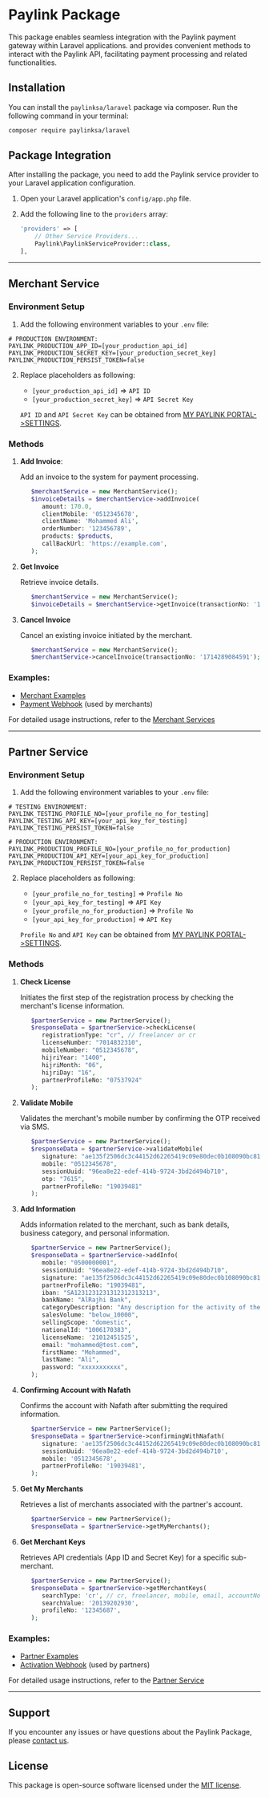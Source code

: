 # Paylink Package

This package enables seamless integration with the Paylink payment gateway within Laravel applications. and provides convenient methods to interact with the Paylink API, facilitating payment processing and related functionalities.

## Installation

You can install the `paylinksa/laravel` package via composer. Run the following command in your terminal:

```bash
composer require paylinksa/laravel
```

## Package Integration

After installing the package, you need to add the Paylink service provider to your Laravel application configuration.

1. Open your Laravel application's `config/app.php` file.

2. Add the following line to the `providers` array:

   ```php
   'providers' => [
       // Other Service Providers...
       Paylink\PaylinkServiceProvider::class,
   ],
   ```

---

## Merchant Service

### Environment Setup

1. Add the following environment variables to your `.env` file:

```dotenv
# PRODUCTION ENVIRONMENT:
PAYLINK_PRODUCTION_APP_ID=[your_production_api_id]
PAYLINK_PRODUCTION_SECRET_KEY=[your_production_secret_key]
PAYLINK_PRODUCTION_PERSIST_TOKEN=false
```

2. Replace placeholders as following:

   - `[your_production_api_id]` => `API ID`
   - `[your_production_secret_key]` => `API Secret Key`

   `API ID` and `API Secret Key` can be obtained from [MY PAYLINK PORTAL->SETTINGS](https://my.paylink.sa/).

### Methods

1. **Add Invoice**:

   Add an invoice to the system for payment processing.

   ```php
      $merchantService = new MerchantService();
      $invoiceDetails = $merchantService->addInvoice(
         amount: 170.0,
         clientMobile: '0512345678',
         clientName: 'Mohammed Ali',
         orderNumber: '123456789',
         products: $products,
         callBackUrl: 'https://example.com',
      );
   ```

2. **Get Invoice**

   Retrieve invoice details.

   ```php
      $merchantService = new MerchantService();
      $invoiceDetails = $merchantService->getInvoice(transactionNo: '1714289084591');
   ```

3. **Cancel Invoice**

   Cancel an existing invoice initiated by the merchant.

   ```php
      $merchantService = new MerchantService();
      $merchantService->cancelInvoice(transactionNo: '1714289084591');
   ```

### Examples:

- [Merchant Examples](Examples/MerchantExamples.php)
- [Payment Webhook](Examples/PaymentWebhook.php) (used by merchants)

For detailed usage instructions, refer to the [Merchant Services](docs/MerchantService.md)

---

## Partner Service

### Environment Setup

1. Add the following environment variables to your `.env` file:

```dotenv
# TESTING ENVIRONMENT:
PAYLINK_TESTING_PROFILE_NO=[your_profile_no_for_testing]
PAYLINK_TESTING_API_KEY=[your_api_key_for_testing]
PAYLINK_TESTING_PERSIST_TOKEN=false

# PRODUCTION ENVIRONMENT:
PAYLINK_PRODUCTION_PROFILE_NO=[your_profile_no_for_production]
PAYLINK_PRODUCTION_API_KEY=[your_api_key_for_production]
PAYLINK_PRODUCTION_PERSIST_TOKEN=false
```

2. Replace placeholders as following:

   - `[your_profile_no_for_testing]` => `Profile No`
   - `[your_api_key_for_testing]` => `API Key`
   - `[your_profile_no_for_production]` => `Profile No`
   - `[your_api_key_for_production]` => `API Key`

   `Profile No` and `API Key` can be obtained from [MY PAYLINK PORTAL->SETTINGS](https://my.paylink.sa/).

### Methods

1. **Check License**

   Initiates the first step of the registration process by checking the merchant's license information.

   ```php
      $partnerService = new PartnerService();
      $responseData = $partnerService->checkLicense(
         registrationType: "cr", // freelancer or cr
         licenseNumber: "7014832310",
         mobileNumber: "0512345678",
         hijriYear: "1400",
         hijriMonth: "06",
         hijriDay: "16",
         partnerProfileNo: "07537924"
      );
   ```

2. **Validate Mobile**

   Validates the merchant's mobile number by confirming the OTP received via SMS.

   ```php
      $partnerService = new PartnerService();
      $responseData = $partnerService->validateMobile(
         signature: "ae135f2506dc3c44152d62265419c09e80dec0b108090bc81d6a1a691c3f0647",
         mobile: "0512345678",
         sessionUuid: "96ea8e22-edef-414b-9724-3bd2d494b710",
         otp: "7615",
         partnerProfileNo: "19039481"
      );
   ```

3. **Add Information**

   Adds information related to the merchant, such as bank details, business category, and personal information.

   ```php
      $partnerService = new PartnerService();
      $responseData = $partnerService->addInfo(
         mobile: "0500000001",
         sessionUuid: "96ea8e22-edef-414b-9724-3bd2d494b710",
         signature: "ae135f2506dc3c44152d62265419c09e80dec0b108090bc81d6a1a691c3f0647",
         partnerProfileNo: "19039481",
         iban: "SA1231231231312312313213",
         bankName: "AlRajhi Bank",
         categoryDescription: "Any description for the activity of the merchant. It must match the activity of the merchant.",
         salesVolume: "below_10000",
         sellingScope: "domestic",
         nationalId: "1006170383",
         licenseName: '21012451525',
         email: "mohammed@test.com",
         firstName: "Mohammed",
         lastName: "Ali",
         password: "xxxxxxxxxxx",
      );
   ```

4. **Confirming Account with Nafath**

   Confirms the account with Nafath after submitting the required information.

   ```php
      $partnerService = new PartnerService();
      $responseData = $partnerService->confirmingWithNafath(
         signature: 'ae135f2506dc3c44152d62265419c09e80dec0b108090bc81d6a1a691c3f0647',
         sessionUuid: '96ea8e22-edef-414b-9724-3bd2d494b710',
         mobile: '0512345678',
         partnerProfileNo: '19039481',
      );
   ```

5. **Get My Merchants**

   Retrieves a list of merchants associated with the partner's account.

   ```php
      $partnerService = new PartnerService();
      $responseData = $partnerService->getMyMerchants();
   ```

6. **Get Merchant Keys**

   Retrieves API credentials (App ID and Secret Key) for a specific sub-merchant.

   ```php
      $partnerService = new PartnerService();
      $responseData = $partnerService->getMerchantKeys(
         searchType: 'cr', // cr, freelancer, mobile, email, accountNo
         searchValue: '20139202930',
         profileNo: '12345687',
      );
   ```

### Examples:

- [Partner Examples](Examples/PartnerExamples.php)
- [Activation Webhook](Examples/ActivationWebhook.php) (used by partners)

For detailed usage instructions, refer to the [Partner Service](docs/PartnerService.md)

---

## Support

If you encounter any issues or have questions about the Paylink Package, please [contact us](https://paylink.sa/).

## License

This package is open-source software licensed under the [MIT license](LICENSE).
